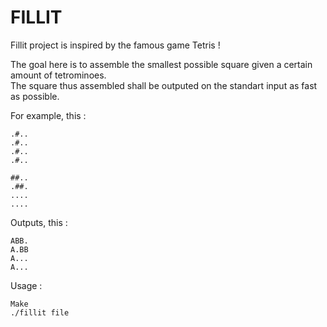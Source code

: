 # FILLIT

Fillit project is inspired by the famous game Tetris !

The goal here is to assemble the smallest possible square given a certain amount of tetrominoes.  
The square thus assembled shall be outputed on the standart input as fast as possible.

For example, this :
```
.#..
.#..
.#..
.#..

##..
.##.
....
....
```

Outputs, this :
```
ABB.
A.BB
A...
A...
```

Usage :
```
Make
./fillit file
```

